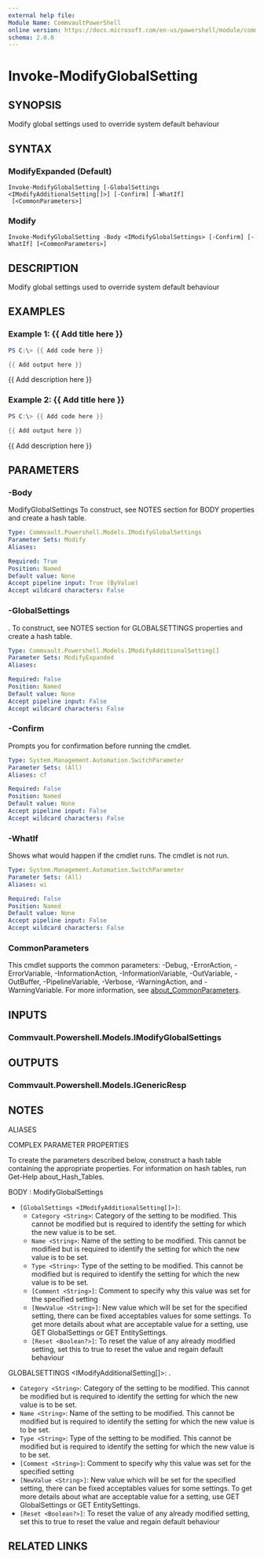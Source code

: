 ```yaml
---
external help file:
Module Name: CommvaultPowerShell
online version: https://docs.microsoft.com/en-us/powershell/module/commvaultpowershell/invoke-modifyglobalsetting
schema: 2.0.0
---
```


# Invoke-ModifyGlobalSetting

## SYNOPSIS
Modify global settings used to override system default behaviour

## SYNTAX

### ModifyExpanded (Default)
```
Invoke-ModifyGlobalSetting [-GlobalSettings <IModifyAdditionalSetting[]>] [-Confirm] [-WhatIf]
 [<CommonParameters>]
```

### Modify
```
Invoke-ModifyGlobalSetting -Body <IModifyGlobalSettings> [-Confirm] [-WhatIf] [<CommonParameters>]
```

## DESCRIPTION
Modify global settings used to override system default behaviour

## EXAMPLES

### Example 1: {{ Add title here }}
```powershell
PS C:\> {{ Add code here }}

{{ Add output here }}
```

{{ Add description here }}

### Example 2: {{ Add title here }}
```powershell
PS C:\> {{ Add code here }}

{{ Add output here }}
```

{{ Add description here }}

## PARAMETERS

### -Body
ModifyGlobalSettings
To construct, see NOTES section for BODY properties and create a hash table.

```yaml
Type: Commvault.Powershell.Models.IModifyGlobalSettings
Parameter Sets: Modify
Aliases:

Required: True
Position: Named
Default value: None
Accept pipeline input: True (ByValue)
Accept wildcard characters: False
```

### -GlobalSettings
.
To construct, see NOTES section for GLOBALSETTINGS properties and create a hash table.

```yaml
Type: Commvault.Powershell.Models.IModifyAdditionalSetting[]
Parameter Sets: ModifyExpanded
Aliases:

Required: False
Position: Named
Default value: None
Accept pipeline input: False
Accept wildcard characters: False
```

### -Confirm
Prompts you for confirmation before running the cmdlet.

```yaml
Type: System.Management.Automation.SwitchParameter
Parameter Sets: (All)
Aliases: cf

Required: False
Position: Named
Default value: None
Accept pipeline input: False
Accept wildcard characters: False
```

### -WhatIf
Shows what would happen if the cmdlet runs.
The cmdlet is not run.

```yaml
Type: System.Management.Automation.SwitchParameter
Parameter Sets: (All)
Aliases: wi

Required: False
Position: Named
Default value: None
Accept pipeline input: False
Accept wildcard characters: False
```

### CommonParameters
This cmdlet supports the common parameters: -Debug, -ErrorAction, -ErrorVariable, -InformationAction, -InformationVariable, -OutVariable, -OutBuffer, -PipelineVariable, -Verbose, -WarningAction, and -WarningVariable. For more information, see [about_CommonParameters](http://go.microsoft.com/fwlink/?LinkID=113216).

## INPUTS

### Commvault.Powershell.Models.IModifyGlobalSettings

## OUTPUTS

### Commvault.Powershell.Models.IGenericResp

## NOTES

ALIASES

COMPLEX PARAMETER PROPERTIES

To create the parameters described below, construct a hash table containing the appropriate properties. For information on hash tables, run Get-Help about_Hash_Tables.


BODY <IModifyGlobalSettings>: ModifyGlobalSettings
  - `[GlobalSettings <IModifyAdditionalSetting[]>]`: 
    - `Category <String>`: Category of the setting to be modified. This cannot be modified but is required to identify the setting for which the new value is to be set.
    - `Name <String>`: Name of the setting to be modified. This cannot be modified but is required to identify the setting for which the new value is to be set.
    - `Type <String>`: Type of the setting to be modified. This cannot be modified but is required to identify the setting for which the new value is to be set.
    - `[Comment <String>]`: Comment to specify why this value was set for the specified setting
    - `[NewValue <String>]`: New value which will be set for the specified setting, there can be fixed acceptables values for some settings. To get more details about what are acceptable value for a setting, use GET GlobalSettings or GET EntitySettings.
    - `[Reset <Boolean?>]`: To reset the value of any already modified setting, set this to true to reset the value and regain default behaviour

GLOBALSETTINGS <IModifyAdditionalSetting[]>: .
  - `Category <String>`: Category of the setting to be modified. This cannot be modified but is required to identify the setting for which the new value is to be set.
  - `Name <String>`: Name of the setting to be modified. This cannot be modified but is required to identify the setting for which the new value is to be set.
  - `Type <String>`: Type of the setting to be modified. This cannot be modified but is required to identify the setting for which the new value is to be set.
  - `[Comment <String>]`: Comment to specify why this value was set for the specified setting
  - `[NewValue <String>]`: New value which will be set for the specified setting, there can be fixed acceptables values for some settings. To get more details about what are acceptable value for a setting, use GET GlobalSettings or GET EntitySettings.
  - `[Reset <Boolean?>]`: To reset the value of any already modified setting, set this to true to reset the value and regain default behaviour

## RELATED LINKS

